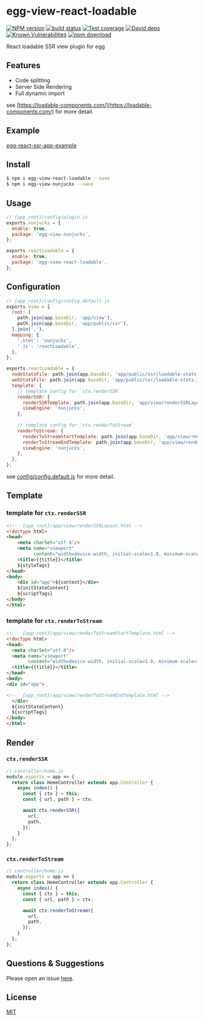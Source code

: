 # egg-view-react-loadable

[![NPM version][npm-image]][npm-url]
[![build status][travis-image]][travis-url]
[![Test coverage][codecov-image]][codecov-url]
[![David deps][david-image]][david-url]
[![Known Vulnerabilities][snyk-image]][snyk-url]
[![npm download][download-image]][download-url]

[npm-image]: https://img.shields.io/npm/v/egg-view-react-loadable.svg?style=flat-square
[npm-url]: https://npmjs.org/package/egg-view-react-loadable
[travis-image]: https://img.shields.io/travis/bingdian/egg-view-react-loadable.svg?style=flat-square
[travis-url]: https://travis-ci.com/bingdian/egg-view-react-loadable
[codecov-image]: https://img.shields.io/codecov/c/github/bingdian/egg-view-react-loadable.svg?style=flat-square
[codecov-url]: https://codecov.io/github/bingdian/egg-view-react-loadable?branch=master
[david-image]: https://img.shields.io/david/bingdian/egg-view-react-loadable.svg?style=flat-square
[david-url]: https://david-dm.org/bingdian/egg-view-react-loadable
[snyk-image]: https://snyk.io/test/npm/egg-view-react-loadable/badge.svg?style=flat-square
[snyk-url]: https://snyk.io/test/npm/egg-view-react-loadable
[download-image]: https://img.shields.io/npm/dm/egg-view-react-loadable.svg?style=flat-square
[download-url]: https://npmjs.org/package/egg-view-react-loadable

React loadable SSR view plugin for egg

## Features

- Code splitting
- Server Side Rendering
- Full dynamic import

see [https://loadable-components.com/](https://loadable-components.com/) for more detail.

## Example

[egg-react-ssr-app-example](https://github.com/bingdian/egg-react-ssr-app-example)

## Install

```bash
$ npm i egg-view-react-loadable --save
$ npm i egg-view-nunjucks --save
```

## Usage

```js
// {app_root}/config/plugin.js
exports.nunjucks = {
  enable: true,
  package: 'egg-view-nunjucks',
};

exports.reactLoadable = {
  enable: true,
  package: 'egg-view-react-loadable',
};
```

## Configuration

```js
// {app_root}/config/config.default.js
exports.view = {
  root: [
    path.join(app.baseDir, 'app/view'),
    path.join(app.baseDir, 'app/public/ssr'),
  ].join(','),
  mapping: {
    '.html': 'nunjucks',
    '.js': 'reactLoadable',
  },
};

exports.reactLoadable = {
  nodeStatsFile: path.join(app.baseDir, 'app/public/ssr/loadable-stats.json'),
  webStatsFile: path.join(app.baseDir, 'app/public/csr/loadable-stats.json'),
  template: {
    // template config for `ctx.renderSSR`
    renderSSR: {
      renderSSRTemplate: path.join(app.baseDir, 'app/view/renderSSRLayout.html'),
      viewEngine: 'nunjucks',
    },
    
    // template config for `ctx.renderToStream`
    renderToStream: {
      renderToStreamStartTemplate: path.join(app.baseDir, 'app/view/renderToStreamStartTemplate.html'),
      renderToStreamEndTemplate: path.join(app.baseDir, 'app/view/renderToStreamEndTemplate.html'),
      viewEngine: 'nunjucks',
    },
  },
};
```

see [config/config.default.js](config/config.default.js) for more detail.

## Template

### template for `ctx.renderSSR`

```html
<!--  {app_root}/app/view/renderSSRLayout.html -->
<!doctype html>
<head>
    <meta charSet="utf-8"/>
    <meta name="viewport"
          content="width=device-width, initial-scale=1.0, minimum-scale=1.0, maximum-scale=1.0, user-scalable=no, viewport-fit=cover"/>
    <title>{{title}}</title>
    ${styleTags}
</head>
<body>
    <div id="app">${content}</div>
    ${initStateContent}
    ${scriptTags}
</body>
</html>
```

### template for `ctx.renderToStream`

```html
<!--  {app_root}/app/view/renderToStreamStartTemplate.html -->
<!doctype html>
<head>
  <meta charSet="utf-8"/>
  <meta name="viewport"
        content="width=device-width, initial-scale=1.0, minimum-scale=1.0, maximum-scale=1.0, user-scalable=no, viewport-fit=cover"/>
  <title>{{title}}</title>
</head>
<body>
<div id="app">
```

```html
<!--  {app_root}/app/view/renderToStreamEndTemplate.html -->
  </div>
  ${initStateContent}
  ${scriptTags}
</body>
</html>
```

## Render

### `ctx.renderSSR`

```js
// controller/home.js
module.exports = app => {
  return class HomeController extends app.Controller {
    async index() {
      const { ctx } = this;
      const { url, path } = ctx;

      await ctx.renderSSR({
        url,
        path,
      });
    }
  };
};
```

### `ctx.renderToStream`

```js
// controller/home.js
module.exports = app => {
  return class HomeController extends app.Controller {
    async index() {
      const { ctx } = this;
      const { url, path } = ctx;

      await ctx.renderToStream({
        url,
        path,
      });
    }
  };
};
```

## Questions & Suggestions

Please open an issue [here](https://github.com/bingdian/egg-view-react-loadable/issues).

## License

[MIT](LICENSE)
